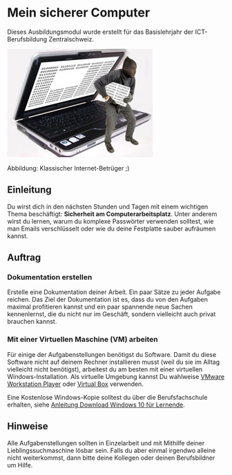 # Mein sicherer Computer

Dieses Ausbildungsmodul wurde erstellt für das Basislehrjahr der ICT-Berufsbildung Zentralschweiz.

![Bild](res/betrueger.jpg)

Abbildung: Klassischer Internet-Betrüger ;)

## Einleitung

 Du wirst dich in den nächsten Stunden und Tagen mit einem wichtigen Thema beschäftigt: **Sicherheit am Computerarbeitsplatz**. Unter anderem wirst du lernen, warum du komplexe Passwörter verwenden solltest, wie man Emails verschlüsselt oder wie du deine Festplatte sauber aufräumen kannst.

## Auftrag

### Dokumentation erstellen

Erstelle eine Dokumentation deiner Arbeit. Ein paar Sätze zu jeder Aufgabe reichen. Das Ziel der Dokumentation ist es, dass du von den Aufgaben maximal profitieren kannst und ein paar spannende neue Sachen kennenlernst, die du nicht nur im Geschäft, sondern vielleicht auch privat brauchen kannst.

### Mit einer Virtuellen Maschine (VM) arbeiten

Für einige der Aufgabenstellungen benötigst du Software. Damit du diese Software nicht auf deinem Rechner installieren musst (weil du sie im Alltag vielleicht nicht benötigst), arbeitest du am besten mit einer virtuellen Windows-Installation. Als virtuelle Umgebung kannst Du wahlweise [VMware  Workstation Player](https://www.vmware.com/de/products/workstation-player.html) oder [Virtual Box](https://www.virtualbox.org) verwenden. 

Eine Kostenlose Windows-Kopie solltest du über die Berufsfachschule erhalten, siehe [Anleitung Download Windows 10 für Lernende](https://beruf.lu.ch/-/media/Beruf/Dokumente/schulen_berufsbildungszentren/wirtschaft_informatik_technik/ICT/Software_LE/A_Download_Windows10_Lernende_V2a.pdf?la=de-CH). 

## Hinweise

Alle Aufgabenstellungen sollten in Einzelarbeit und mit Mithilfe deiner Lieblingssuchmaschine lösbar sein. Falls du aber einmal irgendwo alleine nicht weiterkommst, dann bitte deine Kollegen oder deinen Berufsbildner um Hilfe.

